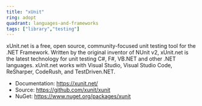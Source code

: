 ```yaml
---
title: "xUnit"
ring: adopt
quadrant: languages-and-frameworks
tags: ["library","testing"]
--- 
```

xUnit.net is a free, open source, community-focused unit testing tool for the .NET Framework. Written by the original inventor of NUnit v2, xUnit.net is the latest technology for unit testing C#, F#, VB.NET and other .NET languages. xUnit.net works with Visual Studio, Visual Studio Code, ReSharper, CodeRush, and TestDriven.NET.

- Documentation: https://xunit.net/
- Source: https://github.com/xunit/xunit
- NuGet: https://www.nuget.org/packages/xunit
